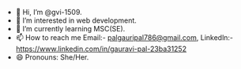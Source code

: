 - 👋 Hi, I’m @gvi-1509.
- 👀 I’m interested in web development.
- 🌱 I’m currently learning MSC(SE).
- 📫 How to reach me Email:- palgauripal786@gmail.com, Linkedln:- https://www.linkedin.com/in/gauravi-pal-23ba31252
- 😄 Pronouns: She/Her.

<!---
gvi-1509/gvi-1509 is a ✨ special ✨ repository because its `README.md` (this file) appears on your GitHub profile.
You can click the Preview link to take a look at your changes.
--->
